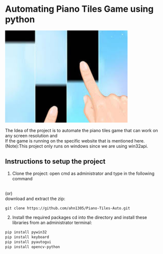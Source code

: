 # Automating Piano Tiles Game using python

<img src = "Images/main.jpg" height= "300" />


The Idea of the project is to automate the piano tiles game that can work on any screen resolution and
<br />
If the game is running on the specific website that is mentioned here.
<br />
(Note):This project only runs on windows since we are using win32api.

## Instructions to setup the project

1. Clone the project:
open cmd as administrator and type in the following command
<br /> 
(or)
<br />
download and extract the zip:

```
git clone https://github.com/ahn1305/Piano-Tiles-Auto.git
```
2. Install the required packages
cd into the directory and install these libraries from an administrator terminal:
```
pip install pywin32
pip install keyboard
pip install pyautogui
pip install opencv-python
```